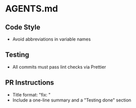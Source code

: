 # AGENTS.md

## Code Style

- Avoid abbreviations in variable names

## Testing

- All commits must pass lint checks via Prettier

## PR Instructions

- Title format: "fix: <short description>"
- Include a one-line summary and a "Testing done" section
